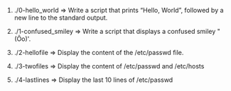 1. ./0-hello_world => Write a script that prints “Hello, World”, followed by a new line to the standard output.

2. ./1-confused_smiley => Write a script that displays a confused smiley "(Ôo)'.

3. ./2-hellofile => Display the content of the /etc/passwd file.

4. ./3-twofiles => Display the content of /etc/passwd and /etc/hosts

5. ./4-lastlines => Display the last 10 lines of /etc/passwd
